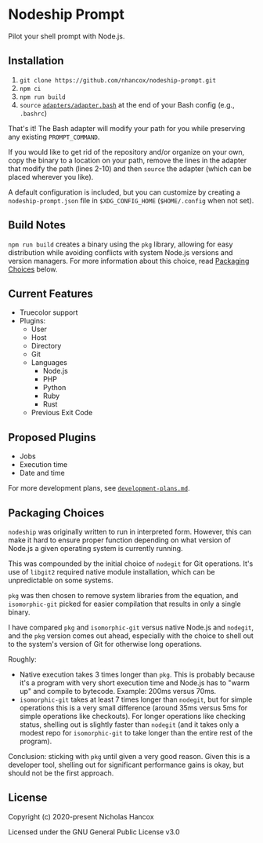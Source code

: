 # Nodeship Prompt

Pilot your shell prompt with Node.js.

## Installation

1. `git clone https://github.com/nhancox/nodeship-prompt.git`
2. `npm ci`
3. `npm run build`
4. `source` [`adapters/adapter.bash`](adapters/adapter.bash) at the end of your
   Bash config (e.g., `.bashrc`)

That's it! The Bash adapter will modify your path for you while preserving any
existing `PROMPT_COMMAND`.

If you would like to get rid of the repository and/or organize on your own, copy
the binary to a location on your path, remove the lines in the adapter that
modify the path (lines 2-10) and then `source` the adapter (which can be placed
wherever you like).

A default configuration is included, but you can customize by creating a
`nodeship-prompt.json` file in `$XDG_CONFIG_HOME` (`$HOME/.config` when not
set).

## Build Notes

`npm run build` creates a binary using the `pkg` library, allowing for easy
distribution while avoiding conflicts with system Node.js versions and version
managers. For more information about this choice, read
[Packaging Choices](#packaging-choices) below.

## Current Features

- Truecolor support
- Plugins:
  - User
  - Host
  - Directory
  - Git
  - Languages
    - Node.js
    - PHP
    - Python
    - Ruby
    - Rust
  - Previous Exit Code

## Proposed Plugins

- Jobs
- Execution time
- Date and time

For more development plans, see [`development-plans.md`](development-plans.md).

## Packaging Choices

`nodeship` was originally written to run in interpreted form. However, this can
make it hard to ensure proper function depending on what version of Node.js a
given operating system is currently running.

This was compounded by the initial choice of `nodegit` for Git operations. It's
use of `libgit2` required native module installation, which can be unpredictable
on some systems.

`pkg` was then chosen to remove system libraries from the equation, and
`isomorphic-git` picked for easier compilation that results in only a single
binary.

I have compared `pkg` and `isomorphic-git` versus native Node.js and `nodegit`,
and the `pkg` version comes out ahead, especially with the choice to shell out
to the system's version of Git for otherwise long operations.

Roughly:

- Native execution takes 3 times longer than `pkg`. This is probably because
  it's a program with very short execution time and Node.js has to "warm up" and
  compile to bytecode. Example: 200ms versus 70ms.
- `isomorphic-git` takes at least 7 times longer than `nodegit`, but for simple
  operations this is a very small difference (around 35ms versus 5ms for simple
  operations like checkouts). For longer operations like checking status,
  shelling out is slightly faster than `nodegit` (and it takes only a modest
  repo for `isomorphic-git` to take longer than the entire rest of the program).

Conclusion: sticking with `pkg` until given a very good reason. Given this is a
developer tool, shelling out for significant performance gains is okay, but
should not be the first approach.

## License

Copyright (c) 2020-present Nicholas Hancox

Licensed under the GNU General Public License v3.0
